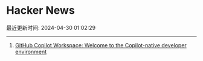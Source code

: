 # Hacker News

最近更新时间: 2024-04-30 01:02:29

--- 
1. [GitHub Copilot Workspace: Welcome to the Copilot-native developer environment](https://github.blog/2024-04-29-github-copilot-workspace/) 
